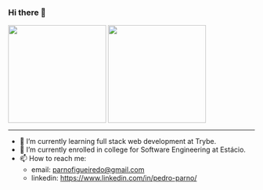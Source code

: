 ### Hi there 👋


<div>
  <img height=200 align="center" src="https://github-readme-stats.vercel.app/api?username=pedro-parno&show_icons=true&theme=nord&include_all-commits=true&count_private=true"/>
  <img height=200 align="center" src="https://github-readme-stats.vercel.app/api/top-langs/?username=pedro-parno&layout=donut-vertical&theme=nord&card_width=300"/>
</div>

---

- 🔭 I’m currently learning full stack web development at Trybe.
- 🌱 I’m currently enrolled in college for Software Engineering at Estácio.
- 📫 How to reach me:
  * email:  parnofigueiredo@gmail.com
  * linkedin: https://www.linkedin.com/in/pedro-parno/
